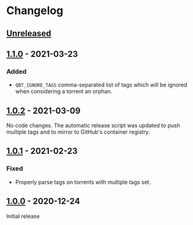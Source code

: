 # Changelog

## [Unreleased]


## [1.1.0] - 2021-03-23

### Added

 * `QBT_IGNORE_TAGS` comma-separated list of tags which will be ignored when considering a torrent an orphan.


## [1.0.2] - 2021-03-09

No code changes. The automatic release script was updated to push multiple tags
and to mirror to GitHub's container registry.


## [1.0.1] - 2021-02-23

### Fixed

 * Properly parse tags on torrents with multiple tags set.


## [1.0.0] - 2020-12-24

Initial release


[Unreleased]: https://github.com/JakeWharton/qbt-orphaned-downloads/compare/1.1.0...HEAD
[1.1.0]: https://github.com/JakeWharton/qbt-orphaned-downloads/releases/tag/1.1.0
[1.0.2]: https://github.com/JakeWharton/qbt-orphaned-downloads/releases/tag/1.0.2
[1.0.1]: https://github.com/JakeWharton/qbt-orphaned-downloads/releases/tag/1.0.1
[1.0.0]: https://github.com/JakeWharton/qbt-orphaned-downloads/releases/tag/1.0.0
